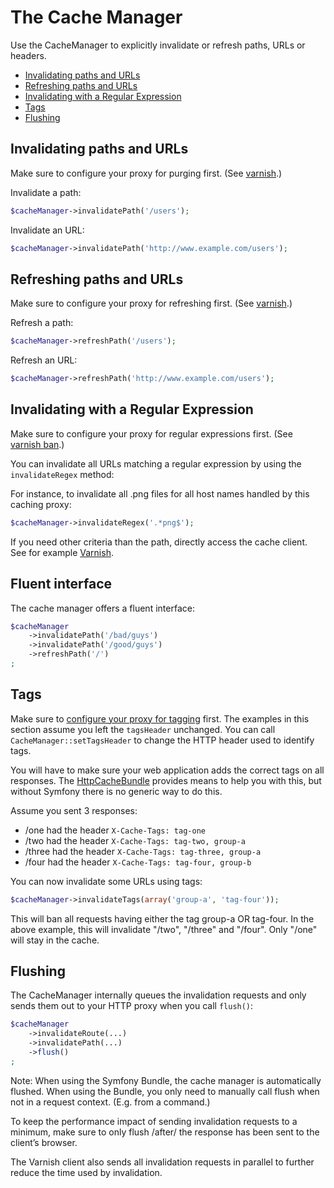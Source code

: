 The Cache Manager
=================

Use the CacheManager to explicitly invalidate or refresh paths, URLs or
headers.

* [Invalidating paths and URLs](#invalidating-paths-and-urls)
* [Refreshing paths and URLs](#refreshing-paths-and-urls)
* [Invalidating with a Regular Expression](#invalidating-with-a-regular-expression)
* [Tags](#tags)
* [Flushing](#flushing)

Invalidating paths and URLs
---------------------------

Make sure to configure your proxy for purging first.
(See [varnish](varnish.md#purge).)

Invalidate a path:

```php
$cacheManager->invalidatePath('/users');
```

Invalidate an URL:
```php
$cacheManager->invalidatePath('http://www.example.com/users');
```

Refreshing paths and URLs
-------------------------

Make sure to configure your proxy for refreshing first.
(See [varnish](varnish.md#refresh).)

Refresh a path:

```php
$cacheManager->refreshPath('/users');
```

Refresh an URL:

```php
$cacheManager->refreshPath('http://www.example.com/users');
```

Invalidating with a Regular Expression
--------------------------------------

Make sure to configure your proxy for regular expressions first.
(See [varnish ban](varnish.md#ban).)

You can invalidate all URLs matching a regular expression by using the
`invalidateRegex` method:

For instance, to invalidate all .png files for all host names handled by this
caching proxy:

```php
$cacheManager->invalidateRegex('.*png$');
```

If you need other criteria than the path, directly access the cache client.
See for example [Varnish](varnish.md#ban).

Fluent interface
----------------

The cache manager offers a fluent interface:

```php
$cacheManager
    ->invalidatePath('/bad/guys')
    ->invalidatePath('/good/guys')
    ->refreshPath('/')
;
```

Tags
----

Make sure to [configure your proxy for tagging](varnish.md#tagging) first.
The examples in this section assume you left the `tagsHeader` unchanged. You
can call `CacheManager::setTagsHeader` to change the HTTP header used to
identify tags.

You will have to make sure your web application adds the correct tags on all
responses. The [HttpCacheBundle](https://github.com/FriendsOfSymfony/FOSHttpCacheBundle)
provides means to help you with this, but without Symfony there is no generic
way to do this.

Assume you sent 3 responses:

* /one had the header `X-Cache-Tags: tag-one`
* /two had the header `X-Cache-Tags: tag-two, group-a`
* /three had the header `X-Cache-Tags: tag-three, group-a`
* /four had the header `X-Cache-Tags: tag-four, group-b`

You can now invalidate some URLs using tags:

```php
$cacheManager->invalidateTags(array('group-a', 'tag-four'));
```

This will ban all requests having either the tag group-a OR tag-four. In the
above example, this will invalidate "/two", "/three" and "/four". Only "/one"
will stay in the cache.

Flushing
--------

The CacheManager internally queues the invalidation requests and only sends
them out to your HTTP proxy when you call `flush()`:

```php
$cacheManager
    ->invalidateRoute(...)
    ->invalidatePath(...)
    ->flush()
;
```

Note: When using the Symfony Bundle, the cache manager is automatically
flushed. When using the Bundle, you only need to manually call flush when not
in a request context. (E.g. from a command.)

To keep the performance impact of sending invalidation requests to a minimum,
make sure to only flush /after/ the response has been sent to the client’s
browser.

The Varnish client also sends all invalidation requests in parallel to further
reduce the time used by invalidation.

